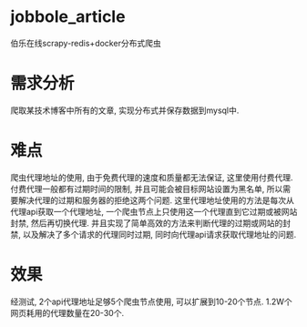 # jobbole_article
伯乐在线scrapy-redis+docker分布式爬虫

# 需求分析
爬取某技术博客中所有的文章, 实现分布式并保存数据到mysql中.
# 难点
爬虫代理地址的使用, 由于免费代理的速度和质量都无法保证, 这里使用付费代理. 付费代理一般都有过期时间的限制, 并且可能会被目标网站设置为黑名单, 所以需要解决代理的过期和服务器的拒绝这两个问题. 
这里代理地址使用的方法是每次从代理api获取一个代理地址, 一个爬虫节点上只使用这一个代理直到它过期或被网站封禁, 然后再切换代理. 并且实现了简单高效的方法来判断代理的过期或网站的封禁, 以及解决了多个请求的代理同时过期, 同时向代理api请求获取代理地址的问题.
# 效果
经测试, 2个api代理地址足够5个爬虫节点使用, 可以扩展到10-20个节点. 1.2W个网页耗用的代理数量在20-30个.

